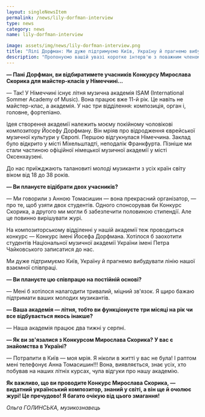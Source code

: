 ```yaml
---
layout: singleNewsItem
permalink: /news/lily-dorfman-interview
type: news
category: news
name: lily-dorfman-interview

image: assets/img/news/lily-dorfman-interview.png
title: "Лілі Дорфман: Ми дуже підтримуємо Київ, Україну й прагнемо вибудувати лінію нашої взаємної співпраці"
description: "Пропонуємо вашій увазі коротке інтерв'ю з поважним членом журі конкурсу, відомою піаністкою й педагогом пані Лілі Дорфман (Ізраїль)"
---
```


**— Пані Дорфман, ви відбиратимете учасників Конкурсу Мирослава Скорика для майстер-класів у Німеччині...**

— Так! У Німеччині існує літня музична академія ISAM (International Sommer Academy of Music). Вона працює вже 11-й рік. Це навіть не майстер-клас, а академія. У нас три відділення: композиція, орган і, головне, фортепіано.

Ідея створення академії належить моєму покійному чоловікові композитору Йосефу Дорфману. Він мріяв про відродження єврейської музичної культури у Європі. Першою відгукнулася Німеччина. Заклад було відкрито у місті Міхельштадті, неподалік Франкфурта. Пізніше ми стали частиною офіційної німецької музичної академії у місті Оксенхаузені.

До нас приїжджають талановиті молоді музиканти з усіх країн світу віком від 18 до 38 років.

**— Ви плануєте відібрати двох учасників?**

— Ми говорили з Анною Томасишин — вона прекрасний організатор, — про те, щоб узяти двох студентів. Одного спонсорував би Конкурс Скорика, а другого ми могли б забезпечити половиною стипендії. Але це повинно вирішувати журі.

На композиторському відділенні у нашій академії теж проводиться конкурс — Конкурс імені Йосефа Дорфмана. Хотілося б заохотити студентів Національної музичної академії України імені Петра Чайковського записатися до нас.

Ми дуже підтримуємо Київ, Україну й прагнемо вибудувати лінію нашої взаємної співпраці.

**— Ви плануєте цю співпрацю на постійній основі?**

— Мені б хотілося налагодити тривалий, міцний зв'язок. Я щиро бажаю підтримати ваших молодих музикантів.

**— Ваша академія — літня, тобто ви функціонуєте три місяці на рік чи все відбувається якось інакше?**

— Наша академія працює два тижні у серпні.

**— Як ви зв'язалися з Конкурсом Мирослава Скорика? У вас є знайомства в Україні?**

— Потрапити в Київ — моя мрія. Я ніколи в житті у вас не була! І раптом мені телефонує Анна Томасишин!!! Вона, виявляється, знає усіх, хто побував на наших літніх курсах, чула відгуки про нашу академію.

**Як важливо, що ви проводите Конкурс Мирослава Скорика, — видатний український композитор, знаний у світі, а він ще й очолює журі! Це пречудово! Я багато очікую від цього змагання!**

_Ольга ГОЛИНСЬКА, музикознавець_
